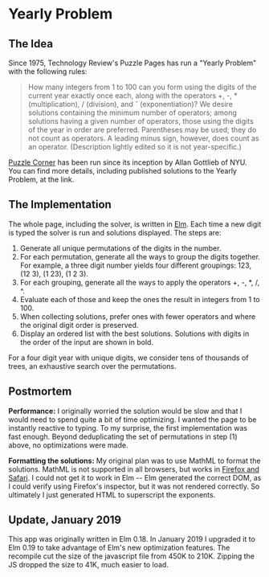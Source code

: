 ﻿# Yearly Problem

<div id="main"></div>

<script type="text/javascript">
{% include assets/yearly.js.gz %}
</script>
<script>
var node = document.getElementById('main');
var app = Elm.Main.embed(node);
</script>

## The Idea

Since 1975, Technology Review's Puzzle Pages has run a "Yearly Problem" with the following rules:

> How many integers from 1 to 100 can you form using the digits of the current year exactly once each,
> along with the operators +, -, * (multiplication), / (division), and ˆ (exponentiation)?
> We desire solutions containing the minimum number of operators; among solutions having a given number
> of operators, those using the digits of the year in order are preferred. Parentheses may be used; they
> do not count as operators. A leading minus sign, however, does count as an operator. (Description lightly
> edited so it is not year-specific.)

[Puzzle Corner](https://cs.nyu.edu/~gottlieb/tr/) has been run since its inception by Allan Gottlieb of NYU. You can find more details, including published solutions to the Yearly Problem, at the link.

## The Implementation

The whole page, including the solver, is written in [Elm](http://elm-lang.org). Each time a new digit is typed the solver is run and solutions displayed. The steps are:

1. Generate all unique permutations of the digits in the number.
2. For each permutation, generate all the ways to group the digits together. For example, a three digit number yields four different groupings: 123, (12 3), (1 23), (1 2 3).
3. For each grouping, generate all the ways to apply the operators +, -, *, /, ^.
4. Evaluate each of those and keep the ones the result in integers from 1 to 100.
5. When collecting solutions, prefer ones with fewer operators and where the original digit order is preserved.
6. Display an ordered list with the best solutions. Solutions with digits in the order of the input are shown in bold.

For a four digit year with unique digits, we consider tens of thousands of trees, an exhaustive search over the permutations.

## Postmortem

**Performance:** I originally worried the solution would be slow and that I would need to spend quite a bit of time optimizing. I wanted the page to be instantly reactive to typing. To my surprise, the first implementation was fast enough. Beyond deduplicating the set of permutations in step (1) above, no optimizations were made.

**Formatting the solutions:** My original plan was to use MathML to format the solutions. MathML is not supported in all browsers, but works in [Firefox and Safari](https://caniuse.com/#search=mathml). I could not get it to work in Elm -- Elm generated the correct DOM, as I could verify using Firefox's inspector, but it was not rendered correctly. So ultimately I just generated HTML to superscript the exponents.

## Update, January 2019

This app was originally written in Elm 0.18. In January 2019 I upgraded it to Elm 0.19 to take advantage of Elm's new optimization features. The recompile cut the size of the javascript file from 450K to 210K. Zipping the JS dropped the size to 41K, much easier to load.
